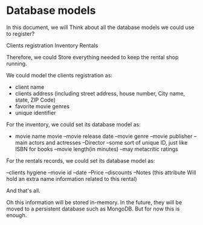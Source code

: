 # Database models

In this document, we will Think about all the database models we could use to register?

Clients registration
Inventory
Rentals


Therefore, we could Store everything needed to keep the rental shop running.


We could model the clients registration as:
- client name
- clients address (including street address, house number, City name, state, ZIP Code)
- favorite movie genres
- unique identifier

For the inventory, we could set its database model as:

- movie name movie
–movie release date
–movie genre
–movie publisher
–main actors and actresses
–Director
–some sort of unique ID, just like ISBN for books
–movie length(in minutes)
–may metacritic ratings

For the rentals records, we could set its database model as:

–clients hygiene
–movie id
–date
–Price
–discounts
–Notes (this attribute Will hold an extra name information related to this rental)


And that's all.

Oh this information will be stored in-memory. In the future, they will be moved to a persistent database such as MongoDB. But for now this is enough.